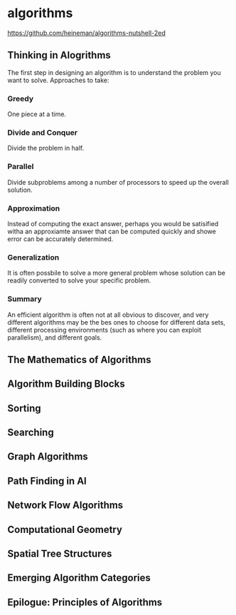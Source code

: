 algorithms
================================================================================
https://github.com/heineman/algorithms-nutshell-2ed

Thinking in Alogrithms
--------------------------------------------------------------------------------
The first step in designing an algorithm is to understand the problem you want to solve.
Approaches to take:

### Greedy
One piece at a time.

### Divide and Conquer
Divide the problem in half.

### Parallel
Divide subproblems among a number of processors to speed up the overall solution.

### Approximation
Instead of computing the exact answer, perhaps you would be satisified witha an approxiamte answer 
that can be computed quickly and showe error can be accurately determined.

### Generalization
It is often possbile to solve a more general problem whose solution can be readily converted to solve your specific problem.

### Summary
An efficient algorithm is often not at all obvious to discover, and very different algorithms
may be the bes ones to choose for different data sets, different processing environments 
(such as where you can exploit parallelism), and different goals.

The Mathematics of Algorithms
--------------------------------------------------------------------------------

Algorithm Building Blocks
--------------------------------------------------------------------------------

Sorting
--------------------------------------------------------------------------------

Searching
--------------------------------------------------------------------------------

Graph Algorithms
--------------------------------------------------------------------------------

Path Finding in AI
--------------------------------------------------------------------------------

Network Flow Algorithms
--------------------------------------------------------------------------------

Computational Geometry
--------------------------------------------------------------------------------

Spatial Tree Structures
--------------------------------------------------------------------------------

Emerging Algorithm Categories
--------------------------------------------------------------------------------

Epilogue: Principles of Algorithms
--------------------------------------------------------------------------------

